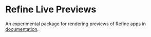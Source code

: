 # Refine Live Previews

An experimental package for rendering previews of Refine apps in [documentation](https://refine.dev/docs).
